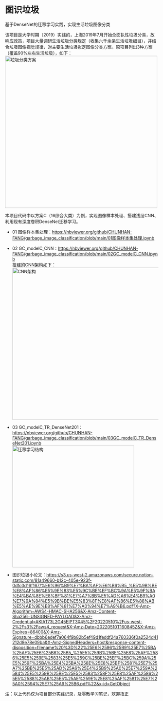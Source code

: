 # 图识垃圾
基于DenseNet的迁移学习实践，实现生活垃圾图像分类

该项目是大学时期（2019）实践的，上海2019年7月开始全面执性垃圾分类，故响应政策，项目大量调研生活垃圾分类规定（收集六千余条生活垃圾细目），并结合垃圾图像视觉规律，对主要生活垃圾拟定图像分类方案。原项目列出3种方案（覆盖90%左右生活垃圾），如下：
<br><img width="500" alt="垃圾分类方案" src="https://user-images.githubusercontent.com/48016042/167675737-c2f5e647-e526-4306-9384-5b87725d0b10.png">

本项目代码中以方案C（16综合大类）为例，实现图像样本处理、搭建浅层CNN、利用现有深度卷积DenseNet迁移学习。
* 01 图像样本集处理：https://nbviewer.org/github/CHUNHAN-FANG/garbage_image_classification/blob/main/01图像样本集处理.ipynb
* 02 GC_modelC_CNN：https://nbviewer.org/github/CHUNHAN-FANG/garbage_image_classification/blob/main/02GC_modelC_CNN.ipynb
<br>搭建的CNN架构如下：
<br><img width="500" alt="CNN架构" src="https://user-images.githubusercontent.com/48016042/167675598-6b98ed00-0c5d-4aed-b8a9-703a01032ea4.PNG">
* 03 GC_modelC_TR_DenseNet201：https://nbviewer.org/github/CHUNHAN-FANG/garbage_image_classification/blob/main/03GC_modelC_TR_DenseNet201.ipynb
<br><img width="400" alt="迁移学习结构" src="https://user-images.githubusercontent.com/48016042/167675795-d7915e86-24dc-45a2-a333-ea35713bebb1.PNG">

* 图识垃圾小论文：https://s3.us-west-2.amazonaws.com/secure.notion-static.com/81a49660-b12c-405e-923f-0dfc0d16f167/%E6%96%B9%E7%BA%AF%E6%B6%B5_%E5%9B%BE%E8%AF%86%E5%9E%83%E5%9C%BE%EF%BC%9A%E5%9F%BA%E4%BA%8E%E8%BF%81%E7%A7%BB%E5%AD%A6%E4%B9%A0%E7%9A%84%E5%9B%BE%E5%83%8F%E8%AF%86%E5%88%AB%E5%AE%9E%E8%AF%81%E7%A0%94%E7%A9%B6.pdf?X-Amz-Algorithm=AWS4-HMAC-SHA256&X-Amz-Content-Sha256=UNSIGNED-PAYLOAD&X-Amz-Credential=AKIAT73L2G45EIPT3X45%2F20220510%2Fus-west-2%2Fs3%2Faws4_request&X-Amz-Date=20220510T160845Z&X-Amz-Expires=86400&X-Amz-Signature=dbbb6edef7a064f9b82b5ef49d1feddf24a760336f0a2524d41212d8e78e09ba&X-Amz-SignedHeaders=host&response-content-disposition=filename%20%3D%22%25E6%2596%25B9%25E7%25BA%25AF%25E6%25B6%25B5_%25E5%259B%25BE%25E8%25AF%2586%25E5%259E%2583%25E5%259C%25BE%25EF%25BC%259A%25E5%259F%25BA%25E4%25BA%258E%25E8%25BF%2581%25E7%25A7%25BB%25E5%25AD%25A6%25E4%25B9%25A0%25E7%259A%2584%25E5%259B%25BE%25E5%2583%258F%25E8%25AF%2586%25E5%2588%25AB%25E5%25AE%259E%25E8%25AF%2581%25E7%25A0%2594%25E7%25A9%25B6.pdf%22&x-id=GetObject

注：以上代码仅为项目部分实践记录，及零散学习笔记，欢迎指正

